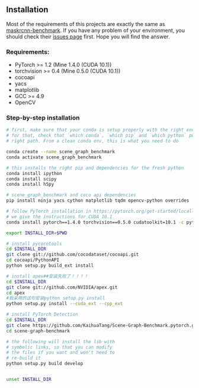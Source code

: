 ## Installation

Most of the requirements of this projects are exactly the same as [maskrcnn-benchmark](https://github.com/facebookresearch/maskrcnn-benchmark). If you have any problem of your environment, you should check their [issues page](https://github.com/facebookresearch/maskrcnn-benchmark/issues) first. Hope you will find the answer.

### Requirements:

- PyTorch >= 1.2 (Mine 1.4.0 (CUDA 10.1))
- torchvision >= 0.4 (Mine 0.5.0 (CUDA 10.1))
- cocoapi
- yacs
- matplotlib
- GCC >= 4.9
- OpenCV

### Step-by-step installation

```bash
# first, make sure that your conda is setup properly with the right environment
# for that, check that `which conda`, `which pip` and `which python` points to the
# right path. From a clean conda env, this is what you need to do

conda create --name scene_graph_benchmark
conda activate scene_graph_benchmark

# this installs the right pip and dependencies for the fresh python
conda install ipython
conda install scipy
conda install h5py

# scene_graph_benchmark and coco api dependencies
pip install ninja yacs cython matplotlib tqdm opencv-python overrides

# follow PyTorch installation in https://pytorch.org/get-started/locally/
# we give the instructions for CUDA 10.1
conda install pytorch==1.4.0 torchvision==0.5.0 cudatoolkit=10.1 -c pytorch

export INSTALL_DIR=$PWD

# install pycocotools
cd $INSTALL_DIR
git clone git://github.com/cocodataset/cocoapi.git
cd cocoapi/PythonAPI
python setup.py build_ext install

# install apex##安装失败了！！！！
cd $INSTALL_DIR
git clone git://github.com/NVIDIA/apex.git
cd apex
#我采用的这句安装python setup.py install
python setup.py install --cuda_ext --cpp_ext

# install PyTorch Detection
cd $INSTALL_DIR
git clone https://github.com/KaihuaTang/Scene-Graph-Benchmark.pytorch.git
cd scene-graph-benchmark

# the following will install the lib with
# symbolic links, so that you can modify
# the files if you want and won't need to
# re-build it
python setup.py build develop


unset INSTALL_DIR


```
